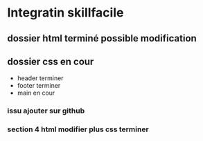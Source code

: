 # Integratin skillfacile

## dossier html terminé possible modification

## dossier css en cour 

* header terminer
* footer terminer
* main en cour

### issu ajouter sur github

### section 4 html modifier plus css terminer

